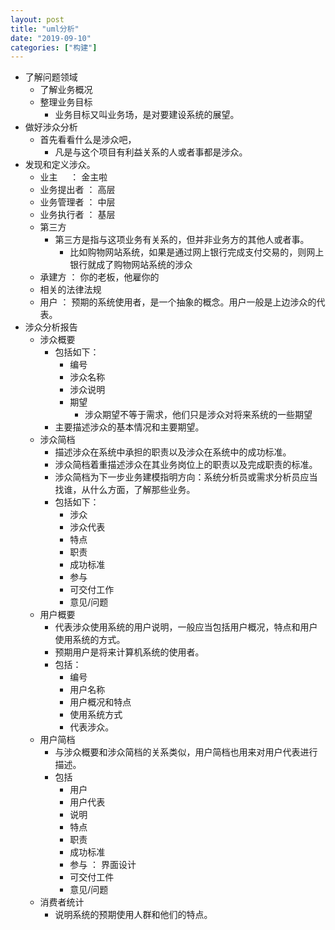 ```yaml
---
layout: post
title: "uml分析"
date: "2019-09-10"
categories: ["构建"]
---
```


- 了解问题领域
    - 了解业务概况
    - 整理业务目标
        - 业务目标又叫业务场，是对要建设系统的展望。
- 做好涉众分析
    - 首先看看什么是涉众吧，
        - 凡是与这个项目有利益关系的人或者事都是涉众。
- 发现和定义涉众。
    - 业主     ： 金主啦
    - 业务提出者 ： 高层
    - 业务管理者 ： 中层
    - 业务执行者 ： 基层
    - 第三方
        - 第三方是指与这项业务有关系的，但并非业务方的其他人或者事。
            - 比如购物网站系统，如果是通过网上银行完成支付交易的，则网上银行就成了购物网站系统的涉众
    - 承建方 ： 你的老板，他雇你的
    - 相关的法律法规
    - 用户 ： 预期的系统使用者，是一个抽象的概念。用户一般是上边涉众的代表。
- 涉众分析报告
    - 涉众概要
        - 包括如下：
            - 编号
            - 涉众名称
            - 涉众说明
            - 期望
                - 涉众期望不等于需求，他们只是涉众对将来系统的一些期望
        - 主要描述涉众的基本情况和主要期望。
    - 涉众简档
        - 描述涉众在系统中承担的职责以及涉众在系统中的成功标准。
        - 涉众简档着重描述涉众在其业务岗位上的职责以及完成职责的标准。
        - 涉众简档为下一步业务建模指明方向：系统分析员或需求分析员应当找谁，从什么方面，了解那些业务。
        - 包括如下：
            - 涉众
            - 涉众代表
            - 特点
            - 职责
            - 成功标准
            - 参与
            - 可交付工作
            - 意见/问题
    - 用户概要
        - 代表涉众使用系统的用户说明，一般应当包括用户概况，特点和用户使用系统的方式。
        - 预期用户是将来计算机系统的使用者。
        - 包括：
            - 编号
            - 用户名称
            - 用户概况和特点
            - 使用系统方式
            - 代表涉众。
    - 用户简档
        - 与涉众概要和涉众简档的关系类似，用户简档也用来对用户代表进行描述。
        - 包括
            - 用户
            - 用户代表
            - 说明
            - 特点
            - 职责
            - 成功标准
            - 参与 ： 界面设计
            - 可交付工件
            - 意见/问题
    - 消费者统计
        - 说明系统的预期使用人群和他们的特点。
